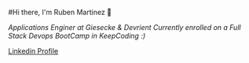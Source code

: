 #Hi there, I'm Ruben Martinez 👋

*Applications Enginer at Giesecke & Devrient
Currently enrolled on a Full Stack Devops BootCamp in KeepCoding :)*

[Linkedin Profile](https://www.linkedin.com/in/rubenmartinezgomez/)
